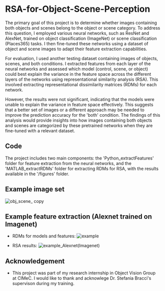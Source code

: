 # RSA-for-Object-Scene-Perception

The primary goal of this project is to determine whether images containing both objects and scenes belong to the object or scene category. To address this question, I employed various neural networks, such as ResNet and AlexNet, trained on object classification (ImageNet) or scene classification (Places365) tasks. I then fine-tuned these networks using a dataset of object and scene images to adapt their feature extraction capabilities.

For evaluation, I used another testing dataset containing images of objects, scenes, and both conditions. I extracted features from each layer of the neural networks and assessed which model (control, scene, or object) could best explain the variance in the feature space across the different layers of the networks using representational similarity analysis (RSA). This involved extracting representational dissimilarity matrices (RDMs) for each network.

However, the results were not significant, indicating that the models were unable to explain the variance in feature space effectively. This suggests that a better set of images or a different approach may be needed to improve the prediction accuracy for the 'both' condition. The findings of this analysis would provide insights into how images containing both objects and scenes are categorized by these pretrained networks when they are fine-tuned with a relevant dataset.

## Code

The project includes two main components: the 'Python_extractFeatures' folder for feature extraction from the neural networks, and the 'MATLAB_extractRDMs' folder for extracting RDMs for RSA, with the results available in the '/figures' folder.

## Example image set

![obj_scene_ copy](https://user-images.githubusercontent.com/44211738/227697445-05e02f62-4e04-4dc8-97bb-09c6b473db77.png)

## Example feature extraction (Alexnet trained on Imagenet)

- RDMs for models and features:
![example](https://user-images.githubusercontent.com/44211738/167296896-ce5ec294-7b7d-4586-9837-251480525473.png)

- RSA results: 
![example_Alexnet(Imagenet)](https://user-images.githubusercontent.com/44211738/167297020-40a7301f-9bf6-4d9a-b97c-fc9ca1c30744.png)

## Acknowledgement
- This project was part of my research internship in Object Vision Group at CIMeC. I would like to thank and acknowlege Dr. Stefania Bracci's supervison during my training.
